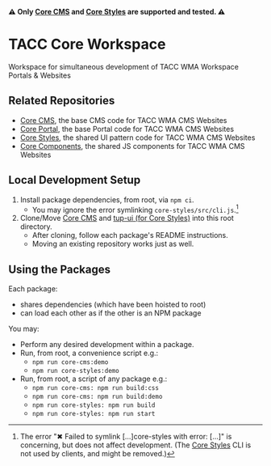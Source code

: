**⚠ Only [Core CMS] and [Core Styles] are supported and tested. ⚠️**

# TACC Core Workspace

Workspace for simultaneous development of TACC WMA Workspace Portals & Websites

## Related Repositories

- [Core CMS], the base CMS code for TACC WMA CMS Websites
- [Core Portal], the base Portal code for TACC WMA CMS Websites
- [Core Styles], the shared UI pattern code for TACC WMA CMS Websites
- [Core Components], the shared JS components for TACC WMA CMS Websites

## Local Development Setup

1. Install package dependencies, from root, via `npm ci`.
    - You may ignore the error symlinking `core-styles/src/cli.js`.[^1]
2. Clone/Move [Core CMS] and [tup-ui (for Core Styles)][Core Styles] into this root directory.
    - After cloning, follow each package's README instructions.
    - Moving an existing repository works just as well.

[^1]: The error "✖ Failed to symlink [...]core-styles with error: [...]" is concerning, but does not affect development. (The [Core Styles] CLI is not used by clients, and might be removed.)

## Using the Packages

Each package:

- shares dependencies (which have been hoisted to root)
- can load each other as if the other is an NPM package

You may:

- Perform any desired development within a package.
- Run, from root, a convenience script e.g.:
  - `npm run core-cms:demo`
  - `npm run core-styles:demo`
- Run, from root, a script of any package e.g.:
  - `npm run core-cms: npm run build:css`
  - `npm run core-cms: npm run build:demo`
  - `npm run core-styles: npm run build`
  - `npm run core-styles: npm run start`

<!-- Link Aliases -->

[Core CMS]: https://github.com/TACC/Core-CMS
[Core Styles]: https://github.com/TACC/tup-ui/tree/main/libs/core-styles
[Core Components]: https://github.com/TACC/tup-ui/tree/main/libs/core-components
[Core Portal]: https://github.com/TACC/Core-Portal
